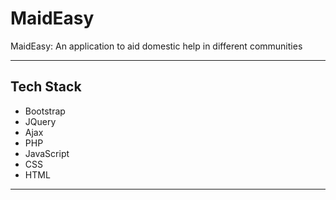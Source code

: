 # MaidEasy
MaidEasy: An application to aid domestic help in different communities  

---

## Tech Stack
* Bootstrap  
* JQuery  
* Ajax  
* PHP  
* JavaScript  
* CSS  
* HTML  
   
---
